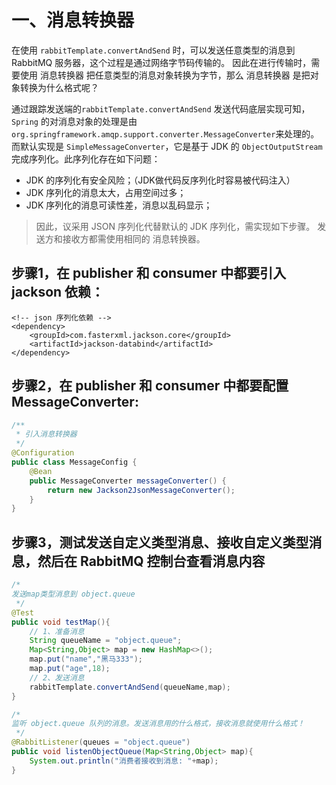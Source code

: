 # 一、消息转换器
在使用 `rabbitTemplate.convertAndSend` 时，可以发送任意类型的消息到 RabbitMQ 服务器，这个过程是通过网络字节码传输的。
因此在进行传输时，需要使用 消息转换器 把任意类型的消息对象转换为字节，那么 消息转换器 是把对象转换为什么格式呢？

通过跟踪发送端的`rabbitTemplate.convertAndSend` 发送代码底层实现可知，`Spring` 的对消息对象的处理是由 `org.springframework.amqp.support.converter.MessageConverter`来处理的。
而默认实现是 `SimpleMessageConverter`，它是基于 JDK 的 `ObjectOutputStream` 完成序列化。此序列化存在如下问题：
* JDK 的序列化有安全风险；（JDK做代码反序列化时容易被代码注入）
* JDK 序列化的消息太大，占用空间过多；
* JDK 序列化的消息可读性差，消息以乱码显示；

> 因此，议采用 JSON 序列化代替默认的 JDK 序列化，需实现如下步骤。
> 发送方和接收方都需使用相同的 消息转换器。


## 步骤1，在 publisher 和 consumer 中都要引入 jackson 依赖：

```pom
<!-- json 序列化依赖 -->
<dependency>
    <groupId>com.fasterxml.jackson.core</groupId>
    <artifactId>jackson-databind</artifactId>
</dependency>
```


## 步骤2，在 publisher 和 consumer 中都要配置 MessageConverter:

```java
/**
 * 引入消息转换器
 */
@Configuration
public class MessageConfig {
    @Bean
    public MessageConverter messageConverter() {
        return new Jackson2JsonMessageConverter();
    }
}
```


## 步骤3，测试发送自定义类型消息、接收自定义类型消息，然后在 RabbitMQ 控制台查看消息内容

```java
/*
发送map类型消息到 object.queue
 */
@Test
public void testMap(){
    // 1、准备消息
    String queueName = "object.queue";
    Map<String,Object> map = new HashMap<>();
    map.put("name","黑马333");
    map.put("age",18);
    // 2、发送消息
    rabbitTemplate.convertAndSend(queueName,map);
}
```

```java
/*
监听 object.queue 队列的消息。发送消息用的什么格式，接收消息就使用什么格式！
 */
@RabbitListener(queues = "object.queue")
public void listenObjectQueue(Map<String,Object> map){
    System.out.println("消费者接收到消息: "+map);
}
```
